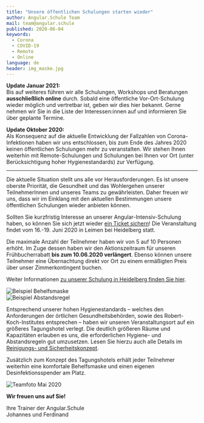 ```yaml
---
title: "Unsere öffentlichen Schulungen starten wieder"
author: Angular.Schule Team
mail: team@angular.schule
published: 2020-06-04
keywords:
  - Corona
  - COVID-19
  - Remote
  - Online
language: de
header: img_maske.jpg
---
```


**Update Januar 2021:**  
Bis auf weiteres führen wir alle Schulungen, Workshops und Beratungen **ausschließlich online** durch.
Sobald eine öffentliche Vor-Ort-Schulung wieder möglich und vertretbar ist, geben wir dies hier bekannt. Gerne nehmen wir Sie in die Liste der Interessen:innen auf und informieren Sie über geplante Termine.

**Update Oktober 2020:**  
Als Konsequenz auf die aktuelle Entwicklung der Fallzahlen von Corona-Infektionen haben wir uns entschlossen, bis zum Ende des Jahres 2020 keinen öffentlichen Schulungen mehr zu veranstalten. Wir stehen Ihnen weiterhin mit Remote-Schulungen und Schulungen bei Ihnen vor Ort (unter Berücksichtigung hoher Hygienestandards) zur Verfügung.

---

Die aktuelle Situation stellt uns alle vor Herausforderungen.
Es ist unsere oberste Priorität, die Gesundheit und das Wohlergehen unserer TeilnehmerInnen und unseres Teams zu gewährleisten. 
Daher freuen wir uns, dass wir im Einklang mit den aktuellen Bestimmungen unsere öffentlichen Schulungen wieder anbieten können.

Sollten Sie kurzfristig Interesse an unserer Angular-Intensiv-Schulung haben,
so können Sie sich jetzt wieder [ein Ticket sichern](https://tickets-hd.angular.schule/heidelberg-v8/)!
Die Veranstaltung findet vom 16.-19. Juni 2020 in Leimen bei Heidelberg statt.

Die maximale Anzahl der Teilnehmer haben wir von 5 auf 10 Personen erhöht.
Im Zuge dessen haben wir den Aktionszeitraum für unseren Frühbucherrabatt **bis zum 10.06.2020 verlängert**. 
Ebenso können unsere Teilnehmer eine Übernachtung direkt vor Ort zu einem ermäßigten Preis über unser Zimmerkontingent buchen.

Weiter Informationen [zu unserer Schulung in Heidelberg finden Sie hier](https://angular.schule/schulungen/heidelberg).


<div class="row mb-4">
  <div class="col-6">
    <img src="https://angular-schule.github.io/website-articles/2020-06-corona-lockerung/img_maske.jpg" alt="Beispiel Behelfsmaske">
  </div>
  <div class="col-6">
    <img src="https://angular-schule.github.io/website-articles/2020-06-corona-lockerung/img_abstand.jpg" alt="Beispiel Abstandsregel">
  </div>
</div>


Entsprechend unserer hohen Hygienestandards –
welches den Anforderungen der örtlichen Gesundheitsbehörden,
sowie des Robert-Koch-Institutes entsprechen –
haben wir unseren Veranstaltungsort auf ein größeres Tagungshotel verlegt.
Die deutlich größeren Räume und Kapazitäten erlauben es uns, die erforderlichen Hygiene- und Abstandsregeln gut umzusetzen.
Lesen Sie hierzu auch alle Details im [Reinigungs- und Sicherheitskonzept](https://www.hotel-villa-toskana.de/storage/pdf/Hygienema%C3%9Fnahmen%20Villa%20Toskana.pdf).

Zusätzlich zum Konzept des Tagungshotels erhält jeder Teilnehmer weiterhin eine komfortale Behelfsmaske und einen eigenen Desinfektionsspender am Platz.

![Teamfoto Mai 2020](teamfoto-heidelberg_2020-05.jpg)

**Wir freuen uns auf Sie!**

Ihre Trainer der Angular.Schule  
Johannes und Ferdinand